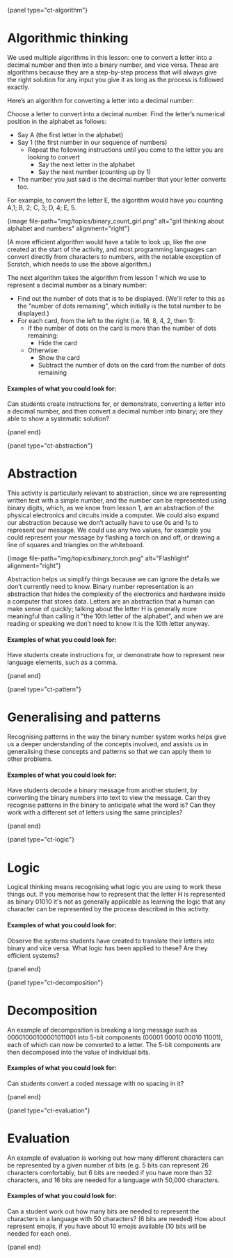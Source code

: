 {panel type="ct-algorithm"}

# Algorithmic thinking

We used multiple algorithms in this lesson: one  to convert a letter into a decimal number and then into a binary number, and vice versa. These are algorithms because they are a step-by-step process that will always give the right solution for any input you give it as long as the process is followed exactly.

Here’s an algorithm for converting a letter into a decimal number:

Choose a letter to convert into a decimal number. Find the letter’s numerical position in the alphabet as follows:
-   Say A (the first letter in the alphabet)
-   Say 1 (the first number in our sequence of numbers)
    -   Repeat the following instructions until you come to the letter you are looking to convert
        -   Say the next letter in the alphabet
        -   Say the next number (counting up by 1)
-   The number you just said is the decimal number that your letter converts too.

For example, to convert the letter E, the algorithm would have you counting A,1; B, 2; C, 3; D, 4; E, 5.

{image file-path="img/topics/binary_count_girl.png" alt="girl thinking about alphabet and numbers" alignment="right"}

(A more efficient algorithm would have a table to look up, like the one created at the start of the activity, and most programming languages can convert directly from characters to numbers, with the notable exception of Scratch, which needs to use the above algorithm.)

The next algorithm takes the algorithm from lesson 1 which we use to represent a decimal number as a binary number:

-   Find out the number of dots that is to be displayed. (We'll refer to this as the "number of dots remaining", which initially is the total number to be displayed.)
-   For each card, from the left to the right (i.e. 16, 8, 4, 2, then 1):
    -   If the number of dots on the card is more than the number of dots remaining:
        -   Hide the card
    -   Otherwise:
        -   Show the card
        -   Subtract the number of dots on the card from the number of dots remaining

#### Examples of what you could look for:

Can students create instructions for, or demonstrate, converting a letter into a decimal number, and then convert a decimal number into binary; are they able to show a systematic solution?

{panel end}

{panel type="ct-abstraction"}

# Abstraction

This activity is particularly relevant to abstraction, since we are representing written text with a simple number, and the number can be represented using binary digits, which, as we know from lesson 1, are an abstraction of the physical electronics and circuits inside a computer.
We could also expand our abstraction because we don’t actually have to use 0s and 1s to represent our message.
We could use any two values, for example you could represent your message by flashing a torch on and off, or drawing a line of squares and triangles on the whiteboard.

{image file-path="img/topics/binary_torch.png" alt="Flashlight" alignment="right"}

Abstraction helps us simplify things because we can ignore the details we don’t currently need to know.
Binary number representation is an abstraction that hides the complexity of the electronics and hardware inside a computer that stores data.
Letters are an abstraction that a human can make sense of quickly; talking about the letter H is generally more meaningful than calling it "the 10th letter of the alphabet", and when we are reading or speaking we don’t need to know it is the 10th letter anyway.

#### Examples of what you could look for:

Have students create instructions for, or demonstrate how to represent new language elements, such as a comma.

{panel end}

{panel type="ct-pattern"}

# Generalising and patterns

Recognising patterns in the way the binary number system works helps give us a deeper understanding of the concepts involved, and assists us in generalising these concepts and patterns so that we can apply them to other problems.

#### Examples of what you could look for:

Have students decode a binary message from another student, by converting the binary numbers into text to view the message.
Can they recognise patterns in the binary to anticipate what the word is? Can they work with a different set of letters using the same principles?

{panel end}

{panel type="ct-logic"}

# Logic

Logical thinking means recognising what logic you are using to work these things out.
If you memorise how to represent that the letter H is represented as binary 01010 it's not as generally applicable as learning the logic that any character can be represented by the process described in this activity.

#### Examples of what you could look for:

Observe the systems students have created to translate their letters into binary and vice versa. What logic has been applied to these? Are they efficient systems?

{panel end}

{panel type="ct-decomposition"}

# Decomposition

An example of decomposition is breaking a long message such as 00001000100001011001 into 5-bit components (00001 00010 00010 11001), each of which can now be converted to a letter.
The 5-bit components are then decomposed into the value of individual bits.

#### Examples of what you could look for:

Can students convert a coded message with no spacing in it?

{panel end}

{panel type="ct-evaluation"}

# Evaluation

An example of evaluation is working out how many different characters can be represented by a given number of bits (e.g. 5 bits can represent 26 characters comfortably, but 6 bits are needed if you have more than 32 characters, and 16 bits are needed for a language with 50,000 characters.

#### Examples of what you could look for:

Can a student work out how many bits are needed to represent the characters in a language with 50 characters? (6 bits are needed)
How about represent emojis, if you have about 10 emojis available (10 bits will be needed for each one).

{panel end}
